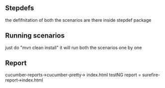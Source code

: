 ## Stepdefs
the defifnitation of both the scenarios are there inside stepdef package

## Running scenarios
just do "mvn clean install" it will run both the scenarios one by one

## Report
cucumber-reports->cucumber-pretty-> index.html
testNG report = surefire-report->index.html
